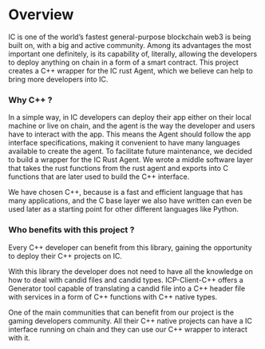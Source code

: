 # Overview

IC is one of the world’s fastest general-purpose blockchain web3 is being built on, with a big and active community.
Among its advantages the most important one definitely, is its capability of, literally, allowing the developers to deploy anything on chain in a form of a smart contract.
This project creates a C++ wrapper for the IC rust Agent, which we believe can help to bring more developers into IC.

### Why C++ ?

In a simple way, in IC developers can deploy their app either on their local machine or live on chain, and the agent is the way the developer and users have to interact with the app. This means the Agent should follow the app interface specifications, making it convenient to have many languages available to create the agent.
To facilitate future maintenance, we decided to build a wrapper for the IC Rust Agent. We wrote a middle software layer that takes the rust functions from the rust agent and exports into C functions that are later used to build the C++ interface.

We have chosen C++, because is a fast and efficient language that has many applications, and the C base layer we also have written can even be used later as a starting point for other different languages like Python.

### Who benefits with this project ?

Every C++ developer can benefit from this library, gaining the opportunity to deploy their C++ projects on IC.

With this library the developer does not need to have all the knowledge on how to deal with candid files and candid types. ICP-Client-C++ offers a Generator tool capable of translating a candid file into a C++ header file with services in a form of C++ functions with C++ native types.

One of the main communities that can benefit from our project is the gaming developers community. All their C++ native projects can have a IC interface running on chain and they can use our C++ wrapper to interact with it.
